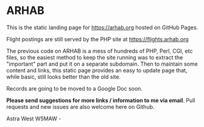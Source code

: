 # ARHAB

This is the static landing page for https://arhab.org hosted on GitHub Pages.

Flight postings are still served by the PHP site at https://flights.arhab.org

The previous code on ARHAB is a mess of hundreds of PHP, Perl, CGI, etc files, so the easiest method to keep the site running was to extract the "important" part and put it on a separate subdomain. Then to maintain some content and links, this static page provides an easy to update page that, while basic, still looks better than the old site.

Records are going to be moved to a Google Doc soon.

**Please send suggestions for more links / information to me via email**. Pull requests and new issues are also welcome here on Github.

Astra West W5MAW - [](mailto:)
